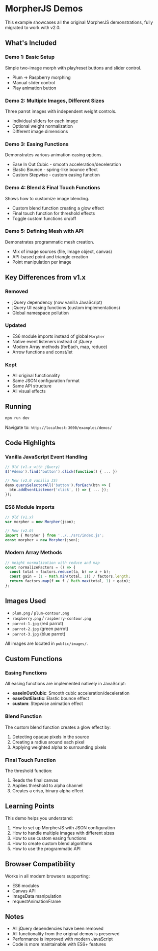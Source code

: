 # MorpherJS Demos

This example showcases all the original MorpherJS demonstrations, fully migrated to work with v2.0.

## What's Included

### Demo 1: Basic Setup
Simple two-image morph with play/reset buttons and slider control.
- Plum → Raspberry morphing
- Manual slider control
- Play animation button

### Demo 2: Multiple Images, Different Sizes
Three parrot images with independent weight controls.
- Individual sliders for each image
- Optional weight normalization
- Different image dimensions

### Demo 3: Easing Functions
Demonstrates various animation easing options.
- Ease In Out Cubic - smooth acceleration/deceleration
- Elastic Bounce - spring-like bounce effect
- Custom Stepwise - custom easing function

### Demo 4: Blend & Final Touch Functions
Shows how to customize image blending.
- Custom blend function creating a glow effect
- Final touch function for threshold effects
- Toggle custom functions on/off

### Demo 5: Defining Mesh with API
Demonstrates programmatic mesh creation.
- Mix of image sources (file, Image object, canvas)
- API-based point and triangle creation
- Point manipulation per image

## Key Differences from v1.x

### Removed
- jQuery dependency (now vanilla JavaScript)
- jQuery UI easing functions (custom implementations)
- Global namespace pollution

### Updated
- ES6 module imports instead of global `Morpher`
- Native event listeners instead of jQuery
- Modern Array methods (forEach, map, reduce)
- Arrow functions and const/let

### Kept
- All original functionality
- Same JSON configuration format
- Same API structure
- All visual effects

## Running

```bash
npm run dev
```

Navigate to: `http://localhost:3000/examples/demos/`

## Code Highlights

### Vanilla JavaScript Event Handling
```javascript
// Old (v1.x with jQuery)
$('#demo').find('button').click(function() { ... })

// New (v2.0 vanilla JS)
demo.querySelectorAll('button').forEach(btn => {
  btn.addEventListener('click', () => { ... });
});
```

### ES6 Module Imports
```javascript
// Old (v1.x)
var morpher = new Morpher(json);

// New (v2.0)
import { Morpher } from '../../src/index.js';
const morpher = new Morpher(json);
```

### Modern Array Methods
```javascript
// Weight normalization with reduce and map
const normalizeFactors = () => {
  const total = factors.reduce((a, b) => a + b);
  const gain = (1 - Math.min(total, 1)) / factors.length;
  return factors.map(f => f / Math.max(total, 1) + gain);
};
```

## Images Used

- `plum.png` / `plum-contour.png`
- `raspberry.png` / `raspberry-contour.png`
- `parrot-1.jpg` (red parrot)
- `parrot-2.jpg` (green parrot)
- `parrot-3.jpg` (blue parrot)

All images are located in `public/images/`.

## Custom Functions

### Easing Functions
All easing functions are implemented natively in JavaScript:

- **easeInOutCubic**: Smooth cubic acceleration/deceleration
- **easeOutElastic**: Elastic bounce effect
- **custom**: Stepwise animation effect

### Blend Function
The custom blend function creates a glow effect by:
1. Detecting opaque pixels in the source
2. Creating a radius around each pixel
3. Applying weighted alpha to surrounding pixels

### Final Touch Function
The threshold function:
1. Reads the final canvas
2. Applies threshold to alpha channel
3. Creates a crisp, binary alpha effect

## Learning Points

This demo helps you understand:
1. How to set up MorpherJS with JSON configuration
2. How to handle multiple images with different sizes
3. How to use custom easing functions
4. How to create custom blend algorithms
5. How to use the programmatic API

## Browser Compatibility

Works in all modern browsers supporting:
- ES6 modules
- Canvas API
- ImageData manipulation
- requestAnimationFrame

## Notes

- All jQuery dependencies have been removed
- All functionality from the original demos is preserved
- Performance is improved with modern JavaScript
- Code is more maintainable with ES6+ features
